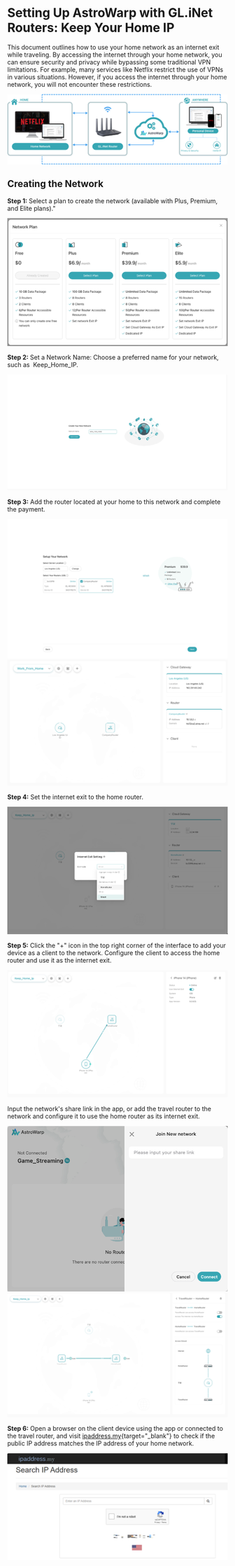 # Setting Up AstroWarp with GL.iNet Routers: Keep Your Home IP

This document outlines how to use your home network as an internet exit while traveling. By accessing the internet through your home network, you can ensure security and privacy while bypassing some traditional VPN limitations. For example, many services like Netflix restrict the use of VPNs in various situations. However, if you access the internet through your home network, you will not encounter these restrictions.

![](../images/tutorials/keep-ip-home/1.png)


## **Creating the Network**

**Step 1:** Select a plan to create the network (available with Plus, Premium, and Elite plans)."

![](../images/tutorials/keep-ip-home/2.png)

**Step 2:** Set a Network Name: Choose a preferred name for your network, such as  Keep_Home_IP.

![](../images/tutorials/keep-ip-home/3.png)

**Step 3:** Add the router located at your home to this network and complete the payment.

![](../images/tutorials/keep-ip-home/4.png)
![](../images/tutorials/keep-ip-home/5.png)

**Step 4:** Set the internet exit to the home router.

![](../images/tutorials/keep-ip-home/6.png)

**Step 5:** Click the "+" icon in the top right corner of the interface to add your device as a client to the network. Configure the client to access the home router and use it as the internet exit.

![](../images/tutorials/keep-ip-home/7.png)

Input the network's share link in the app, or add the travel router to the network and configure it to use the home router as its internet exit.

![](../images/tutorials/keep-ip-home/8.png)
![](../images/tutorials/keep-ip-home/9.png)

**Step 6:** Open a browser on the client device using the app or connected to the travel router, and visit [ipaddress.my](https://www.ipaddress.my/){target="_blank"} to check if the public IP address matches the IP address of your home network.

![](../images/tutorials/keep-ip-home/10.png)

